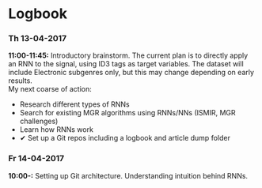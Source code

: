 # Logbook
### Th 13-04-2017
**11:00-11:45:** Introductory brainstorm. The current plan is to directly apply an RNN to the signal, using ID3 tags as target variables. The dataset will include Electronic subgenres only, but this may change depending on early results.  
My next coarse of action:
 * Research different types of RNNs
 * Search for existing MGR algorithms using RNNs/NNs (ISMIR, MGR challenges)
 * Learn how RNNs work
 * ✔ Set up a Git repos including a logbook and article dump folder

### Fr 14-04-2017
**10:00-:** Setting up Git architecture. Understanding intuition behind RNNs.